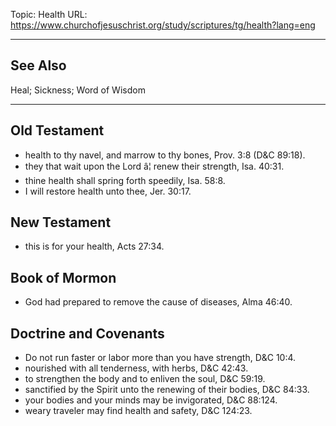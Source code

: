 Topic: Health
URL: https://www.churchofjesuschrist.org/study/scriptures/tg/health?lang=eng

---

## See Also

Heal; Sickness; Word of Wisdom

---

## Old Testament

- health to thy navel, and marrow to thy bones, Prov. 3:8 (D&C 89:18).
- they that wait upon the Lord â¦ renew their strength, Isa. 40:31.
- thine health shall spring forth speedily, Isa. 58:8.
- I will restore health unto thee, Jer. 30:17.

## New Testament

- this is for your health, Acts 27:34.

## Book of Mormon

- God had prepared to remove the cause of diseases, Alma 46:40.

## Doctrine and Covenants

- Do not run faster or labor more than you have strength, D&C 10:4.
- nourished with all tenderness, with herbs, D&C 42:43.
- to strengthen the body and to enliven the soul, D&C 59:19.
- sanctified by the Spirit unto the renewing of their bodies, D&C 84:33.
- your bodies and your minds may be invigorated, D&C 88:124.
- weary traveler may find health and safety, D&C 124:23.

